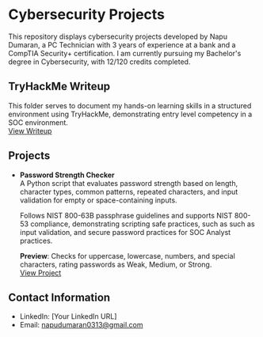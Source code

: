 # Cybersecurity Projects

This repository displays cybersecurity projects developed by Napu Dumaran, a PC Technician with 3 years of experience at a bank and a CompTIA Security+ certification. I am currently pursuing my Bachelor's degree in Cybersecurity, with 12/120 credits completed.

## TryHackMe Writeup 

  This folder serves to document my hands-on learning skills in a structured environment using TryHackMe, demonstrating entry level competency in a SOC environment.  
  [View Writeup](/TryHackMe_Writeup)


## Projects

- **Password Strength Checker**  
  A Python script that evaluates password strength based on length, character types, common patterns, repeated characters, and input validation for empty or space-containing inputs.
  
  Follows NIST 800-63B passphrase guidelines and supports NIST 800-53 compliance, demonstrating scripting safe practices, such as such as input validation, and secure password practices for SOC Analyst practices.  
  
  **Preview**: Checks for uppercase, lowercase, numbers, and special characters, rating passwords as Weak, Medium, or Strong.   
  [View Project](/password_checker.py)

## Contact Information

- LinkedIn: [Your LinkedIn URL]
- Email: napudumaran0313@gmail.com
